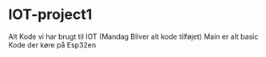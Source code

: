 # IOT-project1
Alt Kode vi har brugt til IOT 
(Mandag Bliver alt kode tilføjet)
Main er alt basic Kode der køre på Esp32en
